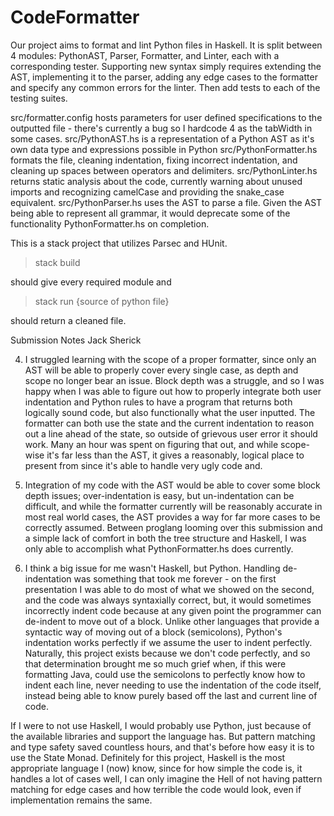 # CodeFormatter

Our project aims to format and lint Python files in Haskell. It is split between 4 modules: PythonAST, Parser, Formatter, and Linter, each with a corresponding tester. Supporting new syntax simply requires extending the AST, implementing it to the parser, adding any edge cases to the formatter and specify any common errors for the linter. Then add tests to each of the testing suites.

src/formatter.config hosts parameters for user defined specifications to the outputted file - there's currently a bug so I hardcode 4 as the tabWidth in some cases.
src/PythonAST.hs is a representation of a Python AST as it's own data type and expressions possible in Python
src/PythonFormatter.hs formats the file, cleaning indentation, fixing incorrect indentation, and cleaning up spaces between operators and delimiters.
src/PythonLinter.hs returns static analysis about the code, currently warning about unused imports and recognizing camelCase and providing the snake_case equivalent.
src/PythonParser.hs uses the AST to parse a file. Given the AST being able to represent all grammar, it would deprecate some of the functionality PythonFormatter.hs on completion.

This is a stack project that utilizes Parsec and HUnit.

> stack build

should give every required module and

> stack run {source of python file}

should return a cleaned file. 

Submission Notes
Jack Sherick

4. I struggled learning with the scope of a proper formatter, since only an AST will be able to properly cover every single case, as depth and scope no longer bear an issue. Block depth was a struggle, and so I was happy when I was able to figure out how to properly integrate both user indentation and Python rules to have a program that returns both logically sound code, but also functionally what the user inputted. The formatter can both use the state and the current indentation to reason out a line ahead of the state, so outside of grievous user error it should work. Many an hour was spent on figuring that out, and while scope-wise it's far less than the AST, it gives a reasonably, logical place to present from since it's able to handle very ugly code and. 

5. Integration of my code with the AST would be able to cover some block depth issues; over-indentation is easy, but un-indentation can be difficult, and while the formatter currently will be reasonably accurate in most real world cases, the AST provides a way for far more cases to be correctly assumed. Between proglang looming over this submission and a simple lack of comfort in both the tree structure and Haskell, I was only able to accomplish what PythonFormatter.hs does currently.

6. I think a big issue for me wasn't Haskell, but Python. Handling de-indentation was something that took me forever - on the first presentation I was able to do most of what we showed on the second, and the code was always syntaxially correct, but, it would sometimes incorrectly indent code because at any given point the programmer can de-indent to move out of a block. Unlike other languages that provide a syntactic way of moving out of a block (semicolons), Python's indentation works perfectly if we assume the user to indent perfectly. Naturally, this project exists because we don't code perfectly, and so that determination brought me so much grief when, if this were formatting Java, could use the semicolons to perfectly know how to indent each line, never needing to use the indentation of the code itself, instead being able to know purely based off the last and current line of code. 

If I were to not use Haskell, I would probably use Python, just because of the available libraries and support the language has. But pattern matching and type safety saved countless hours, and that's before how easy it is to use the State Monad. Definitely for this project, Haskell is the most appropriate language I (now) know, since for how simple the code is, it handles a lot of cases well, I can only imagine the Hell of not having pattern matching for edge cases and how terrible the code would look, even if implementation remains the same. 